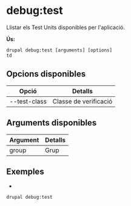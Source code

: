 # debug:test
Llistar els Test Units disponibles per l'aplicació.

**Ús:**
```
drupal debug:test [arguments] [options]
td
```

## Opcions disponibles
Opció | Detalls
-------|-------------
--test-class | Classe de verificació

## Arguments disponibles
Argument | Detalls
---------|-------------
group | Grup

## Exemples
* 
```
drupal debug:test
```
